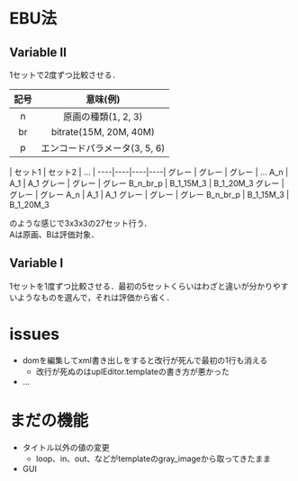# EBU法

## Variable Ⅱ
1セットで2度ずつ比較させる．

記号|意味(例)
:---:|:---:
n|原画の種類(1, 2, 3)
br|bitrate(15M, 20M, 40M)
p|エンコードパラメータ(3, 5, 6)
 
  | セット1 | セット2 | … |
----|----|----|----|
グレー  | グレー | グレー | …
A_n  | A_1 | A_1 
グレー  | グレー | グレー
B\_n\_br\_p  | B\_1\_15M\_3 | B\_1\_20M\_3
グレー  | グレー | グレー
A_n  | A_1 | A_1
グレー  | グレー | グレー
B\_n\_br\_p  | B\_1\_15M\_3 | B\_1\_20M\_3

のような感じで3x3x3の27セット行う．  
Aは原画、Bは評価対象．

## Variable Ⅰ
1セットを1度ずつ比較させる．最初の5セットくらいはわざと違いが分かりやすいようなものを選んで，それは評価から省く．


# issues
 - domを編集してxml書き出しをすると改行が死んで最初の1行も消える
 	- 改行が死ぬのはuplEditor.templateの書き方が悪かった
 - ...

# まだの機能
 - タイトル以外の値の変更
 	- loop、in、out、などがtemplateのgray_imageから取ってきたまま
 - GUI